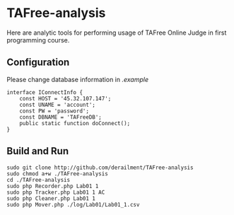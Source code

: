 # TAFree-analysis
Here are analytic tools for performing usage of TAFree Online Judge in first programming course.
  
## Configuration
Please change database information in *.example*
```
interface IConnectInfo {
	const HOST = '45.32.107.147';
	const UNAME = 'account';
	const PW = 'password';
	const DBNAME = 'TAFreeDB';
	public static function doConnect();
}
```
  
## Build and Run
```
sudo git clone http://github.com/derailment/TAFree-analysis
sudo chmod a+w ./TAFree-analysis
cd ./TAFree-analysis
sudo php Recorder.php Lab01 1
sudo php Tracker.php Lab01 1 AC
sudo php Cleaner.php Lab01 1
sudo php Mover.php ./log/Lab01/Lab01_1.csv
```
